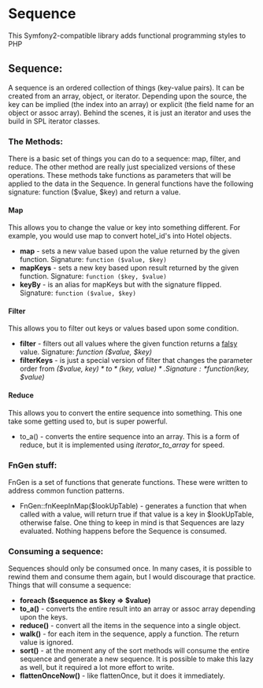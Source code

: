 # Sequence

This Symfony2-compatible library adds functional programming styles to PHP

## Sequence:
A sequence is an ordered collection of things (key-value pairs).  It can be created from an array, object, or iterator.  Depending upon the source, the key can be implied (the index into an array) or explicit (the field name for an object or assoc array).  Behind the scenes, it is just an iterator and uses the build in SPL iterator classes.

### The Methods:
There is a basic set of things you can do to a sequence: map, filter, and reduce.  The other method are really just specialized versions of these operations.  These methods take functions as parameters that will be applied to the data in the Sequence.  In general functions have the following signature: function ($value, $key) and return a value.

#### Map
This allows you to change the value or key into something different.  For example, you would use map to convert hotel_id's into Hotel objects.
    
- **map** - sets a new value based upon the value returned by the given function.  Signature: `function ($value, $key)`
- **mapKeys** - sets a new key based upon result returned by the given function. Signature: `function ($key, $value)`
- **keyBy** - is an alias for mapKeys but with the signature flipped.  Signature: `function ($value, $key)`

#### Filter
This allows you to filter out keys or values based upon some condition.

- **filter** - filters out all values where the given function returns a [falsy](http://php.net/manual/en/language.types.boolean.php) value. Signature: *function ($value, $key)*
- **filterKeys** - is just a special version of filter that changes the parameter order from *($value, $key)* to *($key, $value)*.  Signature: *function ($key, $value)*

#### Reduce
This allows you to convert the entire sequence into something.  This one take some getting used to, but is super powerful.

- to_a() - converts the entire sequence into an array.  This is a form of reduce, but it is implemented using *iterator_to_array* for speed.

### FnGen stuff:
FnGen is a set of functions that generate functions.  These were written to address common function patterns.

- FnGen::fnKeepInMap($lookUpTable) - generates a function that when called with a value, will return true if that value is a key in $lookUpTable, otherwise false.
One thing to keep in mind is that Sequences are lazy evaluated.  Nothing happens before the Sequence is consumed.

### Consuming a sequence:
Sequences should only be consumed once.  In many cases, it is possible to rewind them and consume them again, but I would discourage that practice.
Things that will consume a sequence:

- **foreach ($sequence as $key => $value)**
- **to_a()**        - converts the entire result into an array or assoc array depending upon the keys.
- **reduce()**      - convert all the items in the sequence into a single object.
- **walk()**        - for each item in the sequence, apply a function.  The return value is ignored. 
- **sort()**        - at the moment any of the sort methods will consume the entire sequence and generate a new sequence.  It is possible to make this lazy as well, but it required a lot more effort to write.
- **flattenOnceNow()** - like flattenOnce, but it does it immediately. 

